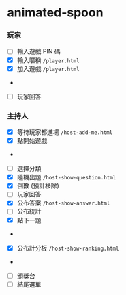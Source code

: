 # animated-spoon

### 玩家
- [ ] 輸入遊戲 PIN 碼
- [x] 輸入暱稱 `/player.html`
- [x] 加入遊戲 `/player.html`
- 
- [ ] 玩家回答

### 主持人
- [x] 等待玩家都進場 `/host-add-me.html`
- [x] 點開始遊戲
- 
- [ ] 選擇分類
- [x] 隨機出題 `/host-show-question.html`
- [x] 倒數 (預計移除)
- [ ] 玩家回答
- [x] 公布答案 `/host-show-answer.html`
- [ ] 公布統計
- [x] 點下一題
- 
- [x] 公布計分板 `/host-show-ranking.html`
- 
- [ ] 頒獎台
- [ ] 結尾選單

